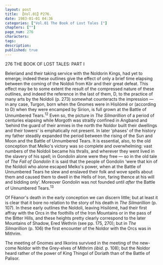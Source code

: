 ```yaml
---
layout: post
title: 【Vol.01】P276.
date: 1983-01-01 04:36
categories: ["Vol.01 The Book of Lost Tales I"]
chapters: [""]
page_num: 276
characters: 
tags: 
description: 
published: true
---
```


<p style="text-indent: 0;">
276     THE BOOK OF LOST TALES: PART I
</p>

Beleriand and their taking service with the Noldorin Kings, had yet to emerge; indeed these outlines give the effect of only a brief time elapsing between the coming of the Noldoli from Kôr and their great defeat. This effect may be to some extent the result of the compressed nature of these outlines, and indeed the reference in the last of them, D, to the practice of many arts by the Noldoli (p. 273) somewhat counteracts the impression — in any case, Turgon, born when the Gnomes were in Hisilómë or (according to D) when they were encamped by Sirion, is full grown at the Battle of Unnumbered Tears.<SUP>12</SUP> Even so, the picture in <I>The Silmarillion </I>of a period of centuries elapsing while Morgoth was straitly confined in Angband and ‘behind the guard of their armies in the north the Noldor built their dwellings and their towers' is emphatically not present. In later ‘phases' of the history my father steadily expanded the period between the rising of the Sun and Moon and the Battle of Unnumbered Tears. It is essential, also, to the old conception that Melko's victory was so complete and overwhelming: vast numbers of the Noldoli became his thralls, and wherever they went lived in the slavery of his spell; in Gondolin alone were they free — so in the old tale of <I>The Fall of Gondolin </I>it is said that the people of Gondolin ‘were that kin of the Noldoli who alone escaped Melko's power, when at the Battle of Unnumbered Tears he slew and enslaved their folk and wove spells about them and caused them to dwell in the Hells of Iron, faring thence at his will and bidding only’. Moreover Gondolin was not founded until <I>after </I>the Battle of Unnumbered Tears.<SUP>13</SUP>

Of Fëanor's death in the early conception we can discern little; but at least it is clear that it bore no relation to the story of his death in <I>The Silmarillion </I>(p. 107). In these early outlines the Noldoli, leaving Hisilómë, had their first affray with the Orcs in the foothills of the Iron Mountains or in the pass of the Bitter Hills, and these heights pretty clearly correspond to the later Mountains of Shadow, Ered Wethrin (see pp. 175, 270); but in <I>The Silmarillion </I>(p. 106) the first encounter of the Noldor with the Orcs was in Mithrim.

The meeting of Gnomes and Ilkorins survived in the meeting of the new-come Noldor with the Grey-elves of Mithrim <I>(ibid. </I>p. 108); but the Noldor heard rather of the power of King Thingol of Doriath than of the Battle of Palisor.

